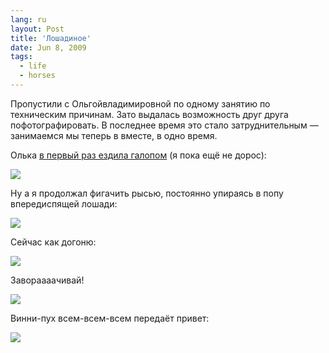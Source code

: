 ```yaml
---
lang: ru
layout: Post
title: 'Лошадиное'
date: Jun 8, 2009
tags:
  - life
  - horses
---
```


Пропустили с Ольгойвладимировной по одному занятию по техническим причинам. Зато выдалась возможность друг друга пофотографировать. В последнее время это стало затруднительным — занимаемся мы теперь в вместе, в одно время.

Олька [в первый раз ездила галопом](http://airve.livejournal.com/536858.html 'Ольгавладимирона — про галоп') (я пока ещё не дорос):

![](/images/blog/2009-05-30-5D-4735-Artem-Sapegin.jpg)

<!--more-->

Ну а я продолжал фигачить рысью, постоянно упираясь в попу впередиспящей лошади:

![](/images/blog/2009-06-06-5D-5246-Olga-Flegontova.jpg)

Сейчас как догоню:

![](/images/blog/2009-06-06-5D-5220-Olga-Flegontova.jpg)

Завораааачивай!

![](/images/blog/2009-06-06-5D-5356-Olga-Flegontova.jpg)

Винни-пух всем-всем-всем передаёт привет:

![](/images/blog/2009-06-06-5D-5410-Olga-Flegontova.jpg)
